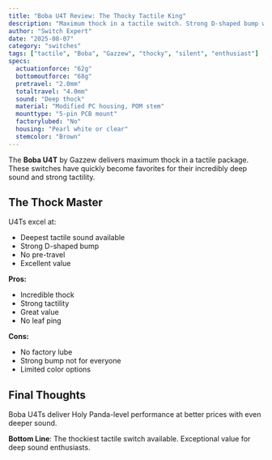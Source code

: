 ```yaml
---
title: "Boba U4T Review: The Thocky Tactile King"
description: "Maximum thock in a tactile switch. Strong D-shaped bump with incredibly deep sound that rivals Holy Pandas."
author: "Switch Expert"
date: "2025-08-07"
category: "switches"
tags: ["tactile", "Boba", "Gazzew", "thocky", "silent", "enthusiast"]
specs:
  actuationforce: "62g"
  bottomoutforce: "68g"
  pretravel: "2.0mm"
  totaltravel: "4.0mm"
  sound: "Deep thock"
  material: "Modified PC housing, POM stem"
  mounttype: "5-pin PCB mount"
  factorylubed: "No"
  housing: "Pearl white or clear"
  stemcolor: "Brown"
---
```


The **Boba U4T** by Gazzew delivers maximum thock in a tactile package. These switches have quickly become favorites for their incredibly deep sound and strong tactility.

## The Thock Master
U4Ts excel at:


- Deepest tactile sound available
- Strong D-shaped bump
- No pre-travel
- Excellent value

**Pros:**


- Incredible thock
- Strong tactility
- Great value
- No leaf ping

**Cons:**


- No factory lube
- Strong bump not for everyone
- Limited color options

## Final Thoughts
Boba U4Ts deliver Holy Panda-level performance at better prices with even deeper sound.

**Bottom Line**: The thockiest tactile switch available. Exceptional value for deep sound enthusiasts.